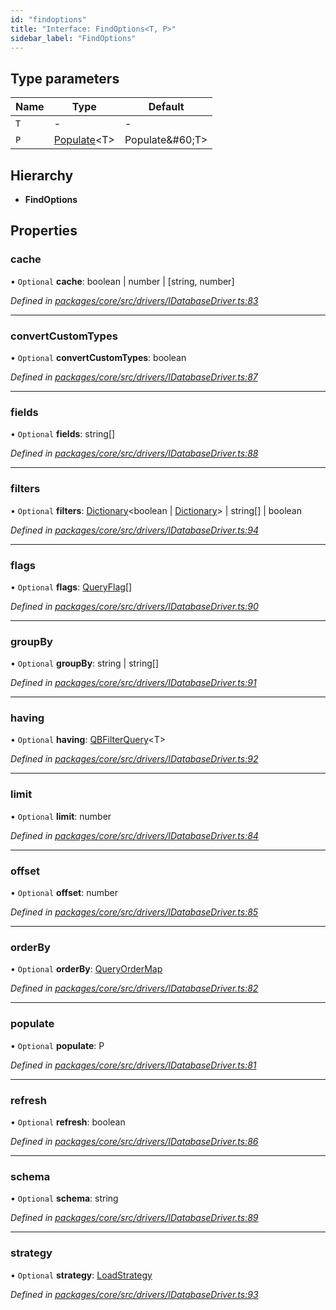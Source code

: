 ```yaml
---
id: "findoptions"
title: "Interface: FindOptions<T, P>"
sidebar_label: "FindOptions"
---
```


## Type parameters

Name | Type | Default |
------ | ------ | ------ |
`T` | - | - |
`P` | [Populate](../index.md#populate)&#60;T> | Populate\&#60;T> |

## Hierarchy

* **FindOptions**

## Properties

### cache

• `Optional` **cache**: boolean \| number \| [string, number]

*Defined in [packages/core/src/drivers/IDatabaseDriver.ts:83](https://github.com/mikro-orm/mikro-orm/blob/8766baa31/packages/core/src/drivers/IDatabaseDriver.ts#L83)*

___

### convertCustomTypes

• `Optional` **convertCustomTypes**: boolean

*Defined in [packages/core/src/drivers/IDatabaseDriver.ts:87](https://github.com/mikro-orm/mikro-orm/blob/8766baa31/packages/core/src/drivers/IDatabaseDriver.ts#L87)*

___

### fields

• `Optional` **fields**: string[]

*Defined in [packages/core/src/drivers/IDatabaseDriver.ts:88](https://github.com/mikro-orm/mikro-orm/blob/8766baa31/packages/core/src/drivers/IDatabaseDriver.ts#L88)*

___

### filters

• `Optional` **filters**: [Dictionary](../index.md#dictionary)&#60;boolean \| [Dictionary](../index.md#dictionary)> \| string[] \| boolean

*Defined in [packages/core/src/drivers/IDatabaseDriver.ts:94](https://github.com/mikro-orm/mikro-orm/blob/8766baa31/packages/core/src/drivers/IDatabaseDriver.ts#L94)*

___

### flags

• `Optional` **flags**: [QueryFlag](../enums/queryflag.md)[]

*Defined in [packages/core/src/drivers/IDatabaseDriver.ts:90](https://github.com/mikro-orm/mikro-orm/blob/8766baa31/packages/core/src/drivers/IDatabaseDriver.ts#L90)*

___

### groupBy

• `Optional` **groupBy**: string \| string[]

*Defined in [packages/core/src/drivers/IDatabaseDriver.ts:91](https://github.com/mikro-orm/mikro-orm/blob/8766baa31/packages/core/src/drivers/IDatabaseDriver.ts#L91)*

___

### having

• `Optional` **having**: [QBFilterQuery](../index.md#qbfilterquery)&#60;T>

*Defined in [packages/core/src/drivers/IDatabaseDriver.ts:92](https://github.com/mikro-orm/mikro-orm/blob/8766baa31/packages/core/src/drivers/IDatabaseDriver.ts#L92)*

___

### limit

• `Optional` **limit**: number

*Defined in [packages/core/src/drivers/IDatabaseDriver.ts:84](https://github.com/mikro-orm/mikro-orm/blob/8766baa31/packages/core/src/drivers/IDatabaseDriver.ts#L84)*

___

### offset

• `Optional` **offset**: number

*Defined in [packages/core/src/drivers/IDatabaseDriver.ts:85](https://github.com/mikro-orm/mikro-orm/blob/8766baa31/packages/core/src/drivers/IDatabaseDriver.ts#L85)*

___

### orderBy

• `Optional` **orderBy**: [QueryOrderMap](queryordermap.md)

*Defined in [packages/core/src/drivers/IDatabaseDriver.ts:82](https://github.com/mikro-orm/mikro-orm/blob/8766baa31/packages/core/src/drivers/IDatabaseDriver.ts#L82)*

___

### populate

• `Optional` **populate**: P

*Defined in [packages/core/src/drivers/IDatabaseDriver.ts:81](https://github.com/mikro-orm/mikro-orm/blob/8766baa31/packages/core/src/drivers/IDatabaseDriver.ts#L81)*

___

### refresh

• `Optional` **refresh**: boolean

*Defined in [packages/core/src/drivers/IDatabaseDriver.ts:86](https://github.com/mikro-orm/mikro-orm/blob/8766baa31/packages/core/src/drivers/IDatabaseDriver.ts#L86)*

___

### schema

• `Optional` **schema**: string

*Defined in [packages/core/src/drivers/IDatabaseDriver.ts:89](https://github.com/mikro-orm/mikro-orm/blob/8766baa31/packages/core/src/drivers/IDatabaseDriver.ts#L89)*

___

### strategy

• `Optional` **strategy**: [LoadStrategy](../enums/loadstrategy.md)

*Defined in [packages/core/src/drivers/IDatabaseDriver.ts:93](https://github.com/mikro-orm/mikro-orm/blob/8766baa31/packages/core/src/drivers/IDatabaseDriver.ts#L93)*
